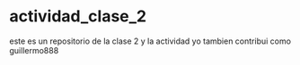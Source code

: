 # actividad_clase_2
este es un repositorio de la clase 2 y la actividad
yo tambien contribui como guillermo888
